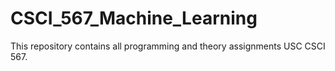 # CSCI_567_Machine_Learning
This repository contains all programming and theory assignments USC CSCI 567.
